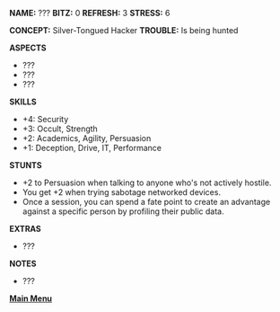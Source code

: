 **NAME:** ???
**BITZ:** 0
**REFRESH:** 3
**STRESS:** 6

**CONCEPT:** Silver-Tongued Hacker
**TROUBLE:** Is being hunted

**ASPECTS** 
- ???
- ???
- ???

**SKILLS**
- +4: Security
- +3: Occult, Strength
- +2: Academics, Agility, Persuasion
- +1: Deception, Drive, IT, Performance

**STUNTS**
- +2 to Persuasion when talking to anyone who's not actively hostile.
- You get +2 when trying sabotage networked devices.
- Once a session, you can spend a fate point to create an advantage against a specific person by profiling their public data.

**EXTRAS**
- ???

**NOTES**
- ???

 **[Main Menu](../README.md)**